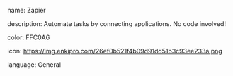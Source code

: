 name: Zapier

description: Automate tasks by connecting applications. No code involved!

color: FFC0A6

icon: https://img.enkipro.com/26ef0b521f4b09d91dd51b3c93ee233a.png

language: General
